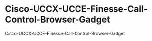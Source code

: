 # Cisco-UCCX-UCCE-Finesse-Call-Control-Browser-Gadget
Cisco-UCCX-UCCE-Finesse-Call-Control-Browser-Gadget
